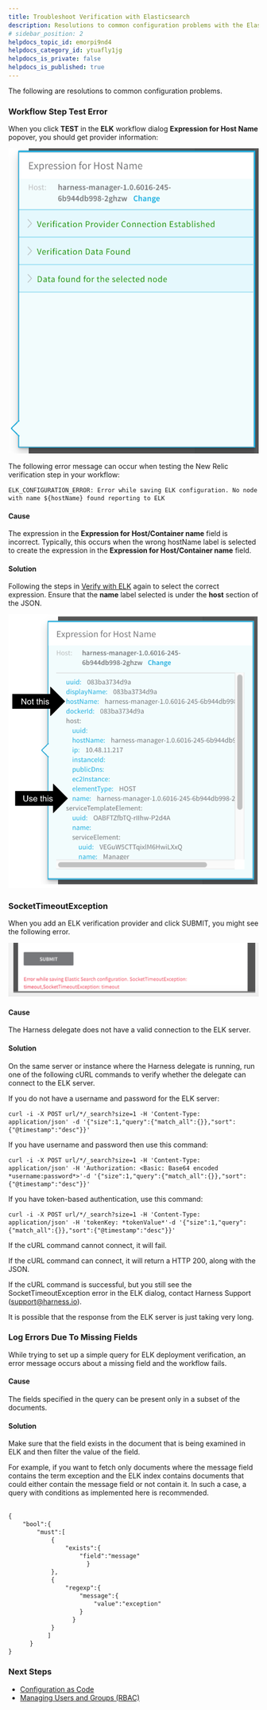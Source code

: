```yaml
---
title: Troubleshoot Verification with Elasticsearch
description: Resolutions to common configuration problems with the Elastic Stack (ELK Stack).
# sidebar_position: 2
helpdocs_topic_id: emorpi9nd4
helpdocs_category_id: ytuafly1jg
helpdocs_is_private: false
helpdocs_is_published: true
---
```


The following are resolutions to common configuration problems.

### Workflow Step Test Error

When you click **TEST** in the **ELK** workflow dialog **Expression for Host Name** popover, you should get provider information:

![](./static/4-troubleshooting-elasticsearch-00.png)

The following error message can occur when testing the New Relic verification step in your workflow:


```
ELK_CONFIGURATION_ERROR: Error while saving ELK configuration. No node with name ${hostName} found reporting to ELK
```
#### Cause

The expression in the **Expression for Host/Container name** field is incorrect. Typically, this occurs when the wrong hostName label is selected to create the expression in the **Expression for Host/Container name** field.

#### Solution

Following the steps in [Verify with ELK](#verify_with_elk) again to select the correct expression. Ensure that the **name** label selected is under the **host** section of the JSON.

![](./static/4-troubleshooting-elasticsearch-01.png)

### SocketTimeoutException

When you add an ELK verification provider and click SUBMIT, you might see the following error.

![](./static/4-troubleshooting-elasticsearch-02.png)

#### Cause

The Harness delegate does not have a valid connection to the ELK server.

#### Solution

On the same server or instance where the Harness delegate is running, run one of the following cURL commands to verify whether the delegate can connect to the ELK server.

If you do not have a username and password for the ELK server:


```
curl -i -X POST url/*/_search?size=1 -H 'Content-Type: application/json' -d '{"size":1,"query":{"match_all":{}},"sort":{"@timestamp":"desc"}}'
```
If you have username and password then use this command:


```
curl -i -X POST url/*/_search?size=1 -H 'Content-Type: application/json' -H 'Authorization: <Basic: Base64 encoded *username:password*>'-d '{"size":1,"query":{"match_all":{}},"sort":{"@timestamp":"desc"}}'
```
If you have token-based authentication, use this command:


```
curl -i -X POST url/*/_search?size=1 -H 'Content-Type: application/json' -H 'tokenKey: *tokenValue*'-d '{"size":1,"query":{"match_all":{}},"sort":{"@timestamp":"desc"}}'
```
If the cURL command cannot connect, it will fail.

If the cURL command can connect, it will return a HTTP 200, along with the JSON.

If the cURL command is successful, but you still see the SocketTimeoutException error in the ELK dialog, contact Harness Support ([support@harness.io](mailto:support@harness.io)).

It is possible that the response from the ELK server is just taking very long.

### Log Errors Due To Missing Fields

While trying to set up a simple query for ELK deployment verification, an error message occurs about a missing field and the workflow fails.

#### Cause

The fields specified in the query can be present only in a subset of the documents. 

#### Solution

Make sure that the field exists in the document that is being examined in ELK and then filter the value of the field.

For example, if you want to fetch only documents where the message field contains the term exception and the ELK index contains documents that could either contain the message field or not contain it. In such a case, a query with conditions as implemented here is recommended.


```
  
{   
    "bool":{   
        "must":[   
            {   
                "exists":{   
                    "field":"message"   
                      }   
            },   
            {   
                "regexp":{  
                    "message":{   
                        "value":"exception"   
                    }   
                  }   
            }   
           ]   
      }   
}  

```
### Next Steps

* [Configuration as Code](https://docs.harness.io/article/htvzryeqjw-configuration-as-code)
* [Managing Users and Groups (RBAC)](https://docs.harness.io/article/ven0bvulsj-users-and-permissions)

